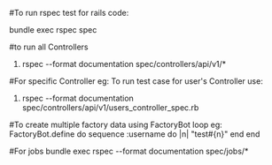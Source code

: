 #To run rspec test for rails code:

bundle exec rspec spec

#to run all Controllers
1.  rspec --format documentation spec/controllers/api/v1/*

#For specific Controller
eg: To run test case for user's Controller use:
1.  rspec --format documentation spec/controllers/api/v1/users_controller_spec.rb

#To create multiple factory data using FactoryBot loop
eg:
FactoryBot.define do
  sequence :username do |n|
    "test#{n}"
  end
end

#For jobs
bundle exec rspec --format documentation spec/jobs/*